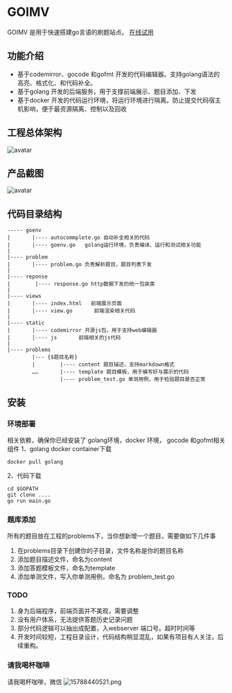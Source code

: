 # GOIMV 
GOIMV 是用于快速搭建go言语的刷题站点。
[在线试用](http://liangsj.top/goimv/)
## 功能介绍
- 基于codemirror、gocode 和gofmt 开发的代码编辑器。支持golang语法的高亮、格式化、和代码补全。
- 基于golang 开发的后端服务，用于支撑前端展示、题目添加、下发
- 基于docker 开发的代码运行环境，将运行环境进行隔离。防止提交代码宿主机影响，便于最资源隔离、控制以及回收
## 工程总体架构
![avatar](https://img.hacpai.com/file/2020/01/c0e73ba31b960ab9098d07b1dac0f47-2e1e9ec7.png)
## 产品截图
![avatar](https://img.hacpai.com/file/2020/01/%E6%8D%95%E8%8E%B7-75ad28ee.PNG)
## 代码目录结构
```shell
----- goenv
|       |---- autocommplete.go 自动补全相关的代码
|       |---- goenv.go   golang运行环境，负责编译、运行和测试相关功能
|
|---- problem
|       |---- problem.go 负责解析题目，题目列表下发
|
|---- reponse
|        |---- response.go http数据下发的统一包装类
|
|---- views
|       |---- index.html   前端展示页面
|       |---- view.go       前端渲染相关代码
|          
|---- static
|       |---- codemirror 开源js包，用于支持web编辑器
|       |---- js       前端相关的js代码
|
|---- problems
        |--- {$题目名称}
        |        |---- content 题目描述，支持markdown格式
        ……       |---- template 题目模板，用于编写好与展示的代码
                 |---- problem_test.go 单测用例，用于检验题目是否正常
```

## 安装
### 环境部署
相关依赖，确保你已经安装了 golang环境，docker 环境， gocode 和gofmt相关组件
1、golang docker container下载
```golang
docker pull golang
```
2、代码下载
```shell
cd $GOPATH
git clone ....
go run main.go
```

### 题库添加
所有的题目放在工程的problems下，当你想新增一个题目，需要做如下几件事
1. 在problems目录下创建你的子目录，文件名称是你的题目名称
2. 添加题目描述文件，命名为content
3. 添加答题模板文件，命名为template
4. 添加单测文件，写入你单测用例，命名为 problem_test.go

### TODO
1. 身为后端程序，前端页面并不美观，需要调整
2. 没有用户体系，无法提供答题历史记录问题
3. 部分代码逻辑可以抽出成配置，入webserver 端口号。超时时间等
4. 开发时间较短，工程目录设计，代码结构稍显混乱，如果有项目有人关注，后续重构。
### 请我喝杯咖啡
请我喝杯咖啡，微信
![15788440521.png](https://img.hacpai.com/file/2020/01/15788440521-8f6ec333.png)
